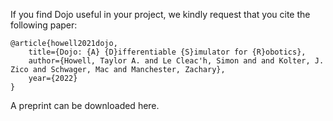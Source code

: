 If you find Dojo useful in your project, we kindly request that you cite the following paper:
```
@article{howell2021dojo,
	title={Dojo: {A} {D}ifferentiable {S}imulator for {R}obotics},
	author={Howell, Taylor A. and Le Cleac'h, Simon and and Kolter, J. Zico and Schwager, Mac and Manchester, Zachary},
	year={2022}
}
```

A preprint can be downloaded here.